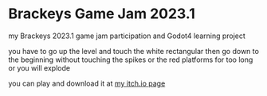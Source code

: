 # Brackeys Game Jam 2023.1

my Brackeys 2023.1 game jam participation and Godot4 learning project

you have to go up the level and touch the white rectangular then go down to the beginning without touching the spikes or the red platforms for too long or you will explode

you can play and download it at [my itch.io page](https://ahmed-alnour123.itch.io/down-upwards)
